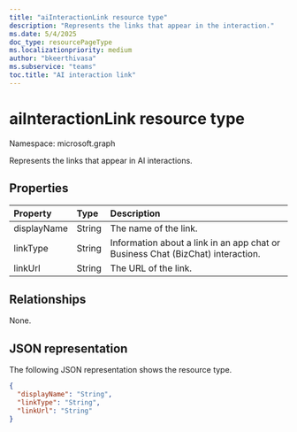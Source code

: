 ```yaml
---
title: "aiInteractionLink resource type"
description: "Represents the links that appear in the interaction."
ms.date: 5/4/2025
doc_type: resourcePageType
ms.localizationpriority: medium
author: "bkeerthivasa"
ms.subservice: "teams"
toc.title: "AI interaction link"
---
```


# aiInteractionLink resource type

Namespace: microsoft.graph

Represents the links that appear in AI interactions. 

## Properties

| Property   | Type | Description |
|:---------------|:--------|:----------|
| displayName | String | The name of the link. |
| linkType | String | Information about a link in an app chat or Business Chat (BizChat) interaction. |
| linkUrl | String | The URL of the link. |

## Relationships

None.

## JSON representation

The following JSON representation shows the resource type.

<!--{
  "blockType": "resource",
  "optionalProperties": [],
  "keyProperty": "id",
  "baseType": "microsoft.graph.entity",
  "@odata.type": "microsoft.graph.aiInteractionLink"
}-->

```json
{
  "displayName": "String",
  "linkType": "String",
  "linkUrl": "String"
}
```
